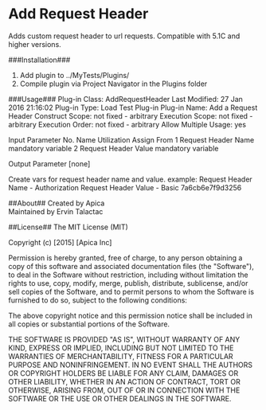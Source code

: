 # Add Request Header
Adds custom request header to url requests.
Compatible with 5.1C and higher versions. 

###Installation###
1. Add plugin to ../MyTests/Plugins/
2. Compile plugin via Project Navigator in the Plugins folder

###Usage###
Plug-in Class: AddRequestHeader
Last Modified: 	 27 Jan 2016 21:16:02
Plug-in Type: 	 Load Test Plug-in
Plug-in Name: 	 Add a Request Header
Construct Scope: 	 not fixed - arbitrary
Execution Scope: 	 not fixed - arbitrary
Execution Order: 	 not fixed - arbitrary
Allow Multiple Usage: 	 yes
 

Input Parameter
No. 	 Name 	 Utilization 	 Assign From
1 	 Request Header Name 	 mandatory 	 variable
2 	 Request Header Value 	 mandatory 	 variable
 
Output Parameter
[none]

Create vars for request header name and value.
example:
Request Header Name - Authorization
Request Header Value - Basic 7a6cb6e7f9d3256

##About##
Created by Apica  
Maintained by Ervin Talactac

##License##
The MIT License (MIT)

Copyright (c) [2015] [Apica Inc]

Permission is hereby granted, free of charge, to any person obtaining a copy
of this software and associated documentation files (the "Software"), to deal
in the Software without restriction, including without limitation the rights
to use, copy, modify, merge, publish, distribute, sublicense, and/or sell
copies of the Software, and to permit persons to whom the Software is
furnished to do so, subject to the following conditions:

The above copyright notice and this permission notice shall be included in all
copies or substantial portions of the Software.

THE SOFTWARE IS PROVIDED "AS IS", WITHOUT WARRANTY OF ANY KIND, EXPRESS OR
IMPLIED, INCLUDING BUT NOT LIMITED TO THE WARRANTIES OF MERCHANTABILITY,
FITNESS FOR A PARTICULAR PURPOSE AND NONINFRINGEMENT. IN NO EVENT SHALL THE
AUTHORS OR COPYRIGHT HOLDERS BE LIABLE FOR ANY CLAIM, DAMAGES OR OTHER
LIABILITY, WHETHER IN AN ACTION OF CONTRACT, TORT OR OTHERWISE, ARISING FROM,
OUT OF OR IN CONNECTION WITH THE SOFTWARE OR THE USE OR OTHER DEALINGS IN THE
SOFTWARE.
